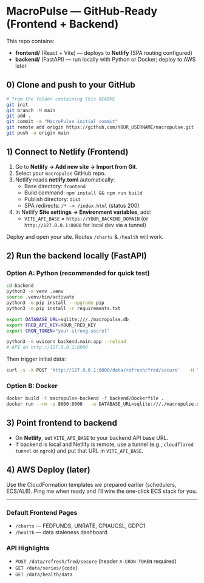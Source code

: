 # MacroPulse — GitHub-Ready (Frontend + Backend)

This repo contains:
- **frontend/** (React + Vite) — deploys to **Netlify** (SPA routing configured)
- **backend/** (FastAPI) — run locally with Python or Docker; deploy to AWS later

## 0) Clone and push to your GitHub
```bash
# from the folder containing this README
git init
git branch -M main
git add .
git commit -m "MacroPulse initial commit"
git remote add origin https://github.com/YOUR_USERNAME/macropulse.git
git push -u origin main
```

## 1) Connect to Netlify (Frontend)
1. Go to **Netlify → Add new site → Import from Git**.
2. Select your `macropulse` GitHub repo.
3. Netlify reads **netlify.toml** automatically:
   - Base directory: `frontend`
   - Build command: `npm install && npm run build`
   - Publish directory: `dist`
   - SPA redirects: `/* -> /index.html` (status 200)
4. In Netlify **Site settings → Environment variables**, add:
   - `VITE_API_BASE` = `https://YOUR_BACKEND_DOMAIN` (or `http://127.0.0.1:8000` for local dev via a tunnel)

Deploy and open your site. Routes `/charts` & `/health` will work.

## 2) Run the backend locally (FastAPI)
### Option A: Python (recommended for quick test)
```bash
cd backend
python3 -m venv .venv
source .venv/bin/activate
python3 -m pip install --upgrade pip
python3 -m pip install -r requirements.txt

export DATABASE_URL=sqlite:///./macropulse.db
export FRED_API_KEY=YOUR_FRED_KEY
export CRON_TOKEN="your-strong-secret"

python3 -m uvicorn backend.main:app --reload
# API on http://127.0.0.1:8000
```

Then trigger initial data:
```bash
curl -s -X POST 'http://127.0.0.1:8000/data/refresh/fred/secure'   -H "X-CRON-TOKEN: your-strong-secret" | python3 -m json.tool
```

### Option B: Docker
```bash
docker build -t macropulse-backend -f backend/Dockerfile .
docker run --rm -p 8000:8000   -e DATABASE_URL=sqlite:///./macropulse.db   -e FRED_API_KEY=YOUR_FRED_KEY   -e CRON_TOKEN=your-strong-secret   macropulse-backend
```

## 3) Point frontend to backend
- On **Netlify**, set `VITE_API_BASE` to your backend API base URL.
- If backend is local and Netlify is remote, use a tunnel (e.g., `cloudflared tunnel` or `ngrok`) and put that URL in `VITE_API_BASE`.

## 4) AWS Deploy (later)
Use the CloudFormation templates we prepared earlier (schedulers, ECS/ALB). Ping me when ready and I’ll wire the one-click ECS stack for you.

---

### Default Frontend Pages
- `/charts` — FEDFUNDS, UNRATE, CPIAUCSL, GDPC1
- `/health` — data staleness dashboard

### API Highlights
- `POST /data/refresh/fred/secure` (header `X-CRON-TOKEN` required)
- `GET /data/series/{code}`
- `GET /data/health/data`
